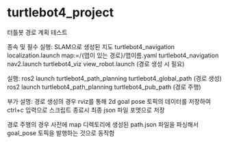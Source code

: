# turtlebot4_project
터틀봇 경로 계획 테스트 

종속 및 필수 실행:
SLAM으로 생성된 지도
turtlebot4_navigation localization.launch map:=/{맵이 있는 경로}/맵이름.yaml
turtlebot4_navigation nav2.launch
turtlebot4_viz view_robot.launch (경로 생성 시 필요)

실행:
ros2 launch turtlebot4_path_planning turtlebot4_global_path (경로 생성) 
ros2 launch turtlebot4_path_planning turtlebot4_pub_path (경로 주행) 

부가 설명:
경로 생성의 경우 rviz를 통해 2d goal pose 토픽의 데이터를 저장하여 ctrl+c 입력으로 스크립트 종료시 최종 json 파일 포맷으로 저장 

경로 주행의 경우 사전에 map 디렉토리에 생성된 path.json 파일을 파싱해서 goal_pose 토픽을 발행하는 것으로 동작함
